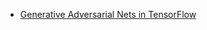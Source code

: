 - [Generative Adversarial Nets in TensorFlow](http://blog.evjang.com/2016/06/generative-adversarial-nets-in.html)
